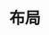 # 布局

<script setup>
    let data=[{name:'行列布局',code:'AnGrid'}]
</script>

<element :data="data"></element>
